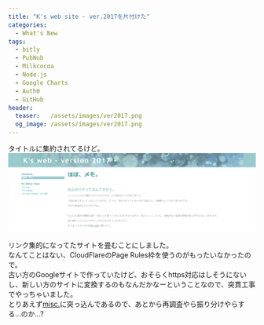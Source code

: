 ```yaml
---
title: "K's web site - ver.2017を片付けた"
categories:
  - What's New
tags:
  - bitly
  - PubNub
  - Milkcocoa
  - Node.js
  - Google Charts
  - Auth0
  - GitHub
header:
  teaser:   /assets/images/ver2017.png
  og_image: /assets/images/ver2017.png
---
```

タイトルに集約されてるけど。  
[![K's web site - ver.2017](/assets/images/ver2017.png)](/assets/images/ver2017.png)

リンク集的になってたサイトを畳むことにしました。  
なんてことはない、CloudFlareのPage Rules枠を使うのがもったいなかったので。  
古い方のGoogleサイトで作っていたけど、おそらくhttps対応はしそうにないし、新しい方のサイトに変換するのもなんだかなーということなので、突貫工事でやっちゃいました。  
とりあえず[misc.](/misc/)に突っ込んであるので、あとから再調査やら振り分けやらする…のか…?